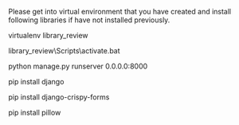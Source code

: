 Please get into virtual environment that you have created and install following libraries if have not installed previously.

virtualenv library_review 

 library_review\Scripts\activate.bat

 python manage.py runserver 0.0.0.0:8000

 pip install django


 pip install django-crispy-forms


 pip install pillow
